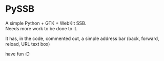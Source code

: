 # PySSB
A simple Python + GTK + WebKit SSB.  
Needs more work to be done to it.

It has, in the code, commented out, a simple
address bar (back, forward, reload, URL text box)

have fun :D